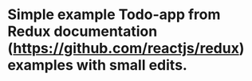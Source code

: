# Simple example Todo-app from Redux documentation (https://github.com/reactjs/redux) examples with small edits.